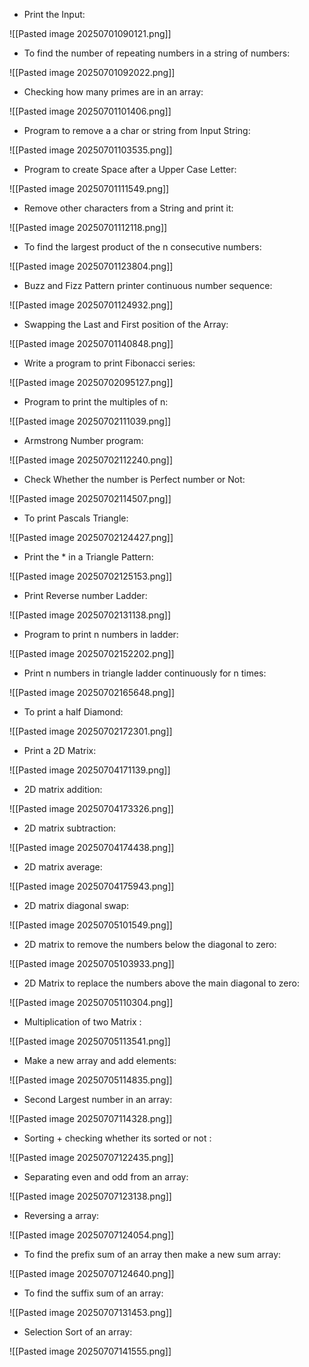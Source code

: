 - Print the Input:

![[Pasted image 20250701090121.png]]

- To find the number of repeating numbers in a string of numbers:

![[Pasted image 20250701092022.png]]

- Checking how many primes are in an array:

![[Pasted image 20250701101406.png]]

- Program to remove a a char or string from  Input String:

![[Pasted image 20250701103535.png]]

- Program to create Space after a Upper Case Letter:

![[Pasted image 20250701111549.png]]

- Remove other characters from a String and print it:

![[Pasted image 20250701112118.png]]

- To find the largest product of the n consecutive numbers:

![[Pasted image 20250701123804.png]]

- Buzz and Fizz Pattern printer continuous number sequence:

![[Pasted image 20250701124932.png]]

- Swapping the Last and First position of the Array:
 
![[Pasted image 20250701140848.png]]

- Write a program to print Fibonacci series:

![[Pasted image 20250702095127.png]]

- Program to print the multiples of n:

![[Pasted image 20250702111039.png]]

- Armstrong Number program:

![[Pasted image 20250702112240.png]]

- Check  Whether the number is Perfect number or Not:

![[Pasted image 20250702114507.png]]

- To print Pascals Triangle:

![[Pasted image 20250702124427.png]]

- Print the * in a Triangle Pattern:

![[Pasted image 20250702125153.png]]


- Print Reverse number Ladder:

![[Pasted image 20250702131138.png]]

- Program to print n numbers in ladder:

![[Pasted image 20250702152202.png]]

- Print n numbers in  triangle ladder continuously for n times: 

![[Pasted image 20250702165648.png]]

- To print a half Diamond:

![[Pasted image 20250702172301.png]]

- Print a 2D Matrix:

![[Pasted image 20250704171139.png]]

- 2D matrix addition:

![[Pasted image 20250704173326.png]]

- 2D matrix subtraction:

![[Pasted image 20250704174438.png]]

- 2D matrix average:

![[Pasted image 20250704175943.png]]

- 2D matrix diagonal swap:

![[Pasted image 20250705101549.png]]

- 2D matrix to remove the numbers below the diagonal to  zero:

![[Pasted image 20250705103933.png]]

- 2D Matrix to replace the numbers above the main diagonal to zero:

![[Pasted image 20250705110304.png]]

- Multiplication of two Matrix :

![[Pasted image 20250705113541.png]]

- Make a new array and add elements:

![[Pasted image 20250705114835.png]]

- Second Largest number in an array:

![[Pasted image 20250707114328.png]]

- Sorting + checking whether its sorted or not :

![[Pasted image 20250707122435.png]]

- Separating even and odd from an array: 

![[Pasted image 20250707123138.png]]

- Reversing a array:

![[Pasted image 20250707124054.png]]

- To find the prefix sum of an array then make a new sum array:

![[Pasted image 20250707124640.png]]

- To find the suffix sum of an array: 

![[Pasted image 20250707131453.png]]

- Selection Sort of an array:

![[Pasted image 20250707141555.png]]
